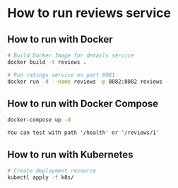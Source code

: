 # How to run reviews service

## How to run with Docker

```bash
# Build Docker Image for details service
docker build -t reviews .

# Run ratings service on port 8081
docker run -d --name reviews -p 8082:8082 reviews
```

## How to run with Docker Compose

```bash
docker-compose up -d
```

``` 
You can test with path '/health' or '/reviews/1'
```

## How to run with Kubernetes

```bash
# Create deployment resource
kubectl apply -f k8s/
```